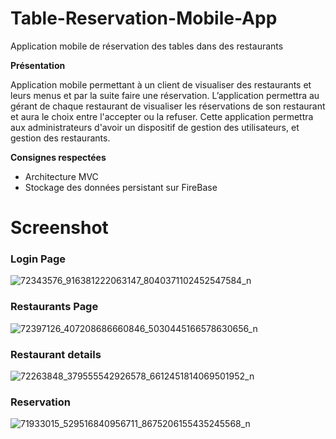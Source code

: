 # Table-Reservation-Mobile-App
Application mobile de réservation des tables dans des restaurants

**Présentation**

Application mobile permettant à un client de visualiser des restaurants et leurs menus et par la suite faire une réservation. L’application permettra au gérant de chaque restaurant de visualiser les réservations de son restaurant et aura le choix entre l'accepter ou la refuser.
Cette application permettra aux administrateurs d'avoir un dispositif de gestion des utilisateurs, et gestion des restaurants.

**Consignes respectées**

* Architecture MVC
* Stockage des données persistant sur FireBase

# Screenshot
### Login Page
![72343576_916381222063147_8040371102452547584_n](https://user-images.githubusercontent.com/41878409/66481496-0073dd80-ea99-11e9-9622-076f83729825.jpg)

### Restaurants Page

![72397126_407208686660846_5030445166578630656_n](https://user-images.githubusercontent.com/41878409/66481766-7c6e2580-ea99-11e9-8b06-10094b44b58d.jpg)

### Restaurant details
![72263848_379555542926578_6612451814069501952_n](https://user-images.githubusercontent.com/41878409/66481786-84c66080-ea99-11e9-9115-3a95b0e96a88.jpg)

### Reservation

![71933015_529516840956711_8675206155435245568_n](https://user-images.githubusercontent.com/41878409/66481805-8f80f580-ea99-11e9-9142-4294e0e50e0c.jpg)
